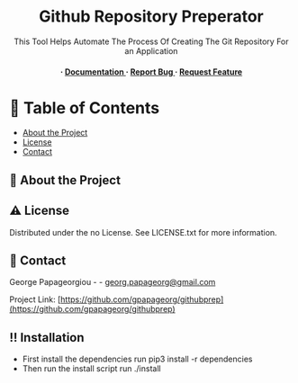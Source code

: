 <div align='center'>

<h1>Github Repository Preperator</h1>
<p>This Tool Helps Automate The Process Of Creating The Git Repository For an Application</p>

<h4> <span> · </span> <a href="https://github.com/gpapageorg/githubprep/blob/master/README.md"> Documentation </a> <span> · </span> <a href="https://github.com/gpapageorg/githubprep/issues"> Report Bug </a> <span> · </span> <a href="https://github.com/gpapageorg/githubprep/issues"> Request Feature </a> </h4>


</div>

# :notebook_with_decorative_cover: Table of Contents

- [About the Project](#star2-about-the-project)
- [License](#warning-license)
- [Contact](#handshake-contact)


## :star2: About the Project

## :warning: License

Distributed under the no License. See LICENSE.txt for more information.

## :handshake: Contact

George Papageorgiou - - georg.papageorg@gmail.com

Project Link: [https://github.com/gpapageorg/githubprep](https://github.com/gpapageorg/githubprep)

## :bangbang: Installation
* First install the dependencies run pip3 install -r dependencies <br>
* Then run the install script run ./install
